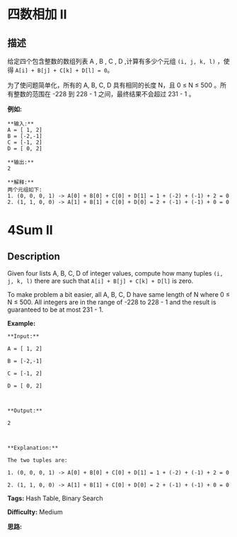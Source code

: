 # 四数相加 II

## 描述

给定四个包含整数的数组列表 A , B , C , D ,计算有多少个元组 `(i, j, k, l)` ，使得 `A[i] + B[j] + C[k] + D[l] = 0`。

为了使问题简单化，所有的 A, B, C, D 具有相同的长度 N，且 0 ≤ N ≤ 500 。所有整数的范围在 -228 到 228 \- 1 之间，最终结果不会超过 231 \- 1 。

**例如:**

    
    
    **输入:**
    A = [ 1, 2]
    B = [-2,-1]
    C = [-1, 2]
    D = [ 0, 2]
    
    **输出:**
    2
    
    **解释:**
    两个元组如下:
    1. (0, 0, 0, 1) -> A[0] + B[0] + C[0] + D[1] = 1 + (-2) + (-1) + 2 = 0
    2. (1, 1, 0, 0) -> A[1] + B[1] + C[0] + D[0] = 2 + (-1) + (-1) + 0 = 0
    



# 4Sum II

## Description



Given four lists A, B, C, D of integer values, compute how many tuples `(i, j, k, l)` there are such that `A[i] + B[j] + C[k] + D[l]` is zero.

To make problem a bit easier, all A, B, C, D have same length of N where 0 ≤ N ≤ 500\. All integers are in the range of -228 to 228 \- 1 and the result is guaranteed to be at most 231 \- 1.

**Example:**

    
    
    **Input:**
    A = [ 1, 2]
    B = [-2,-1]
    C = [-1, 2]
    D = [ 0, 2]
    
    **Output:**
    2
    
    **Explanation:**
    The two tuples are:
    1. (0, 0, 0, 1) -> A[0] + B[0] + C[0] + D[1] = 1 + (-2) + (-1) + 2 = 0
    2. (1, 1, 0, 0) -> A[1] + B[1] + C[0] + D[0] = 2 + (-1) + (-1) + 0 = 0
    




**Tags:** Hash Table, Binary Search

**Difficulty:** Medium

**思路:**
